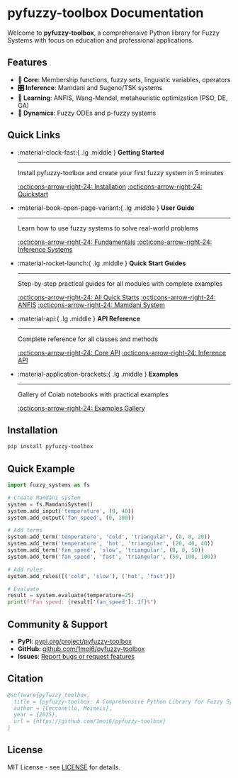 # pyfuzzy-toolbox Documentation

Welcome to **pyfuzzy-toolbox**, a comprehensive Python library for Fuzzy Systems with focus on education and professional applications.

## Features

- **🧩 Core**: Membership functions, fuzzy sets, linguistic variables, operators
- **🎛️ Inference**: Mamdani and Sugeno/TSK systems
- **🧠 Learning**: ANFIS, Wang-Mendel, metaheuristic optimization (PSO, DE, GA)
- **🌊 Dynamics**: Fuzzy ODEs and p-fuzzy systems

## Quick Links

<div class="grid cards" markdown>

-   :material-clock-fast:{ .lg .middle } __Getting Started__

    ---

    Install pyfuzzy-toolbox and create your first fuzzy system in 5 minutes

    [:octicons-arrow-right-24: Installation](getting_started/installation.md)
    [:octicons-arrow-right-24: Quickstart](getting_started/quickstart.md)

-   :material-book-open-page-variant:{ .lg .middle } __User Guide__

    ---

    Learn how to use fuzzy systems to solve real-world problems

    [:octicons-arrow-right-24: Fundamentals](user_guide/fundamentals.md)
    [:octicons-arrow-right-24: Inference Systems](user_guide/inference_systems.md)

-   :material-rocket-launch:{ .lg .middle } __Quick Start Guides__

    ---

    Step-by-step practical guides for all modules with complete examples

    [:octicons-arrow-right-24: All Quick Starts](quick_start/index.md)
    [:octicons-arrow-right-24: ANFIS](quick_start/anfis.md)
    [:octicons-arrow-right-24: Mamdani System](quick_start/mamdani_system.md)

-   :material-api:{ .lg .middle } __API Reference__

    ---

    Complete reference for all classes and methods

    [:octicons-arrow-right-24: Core API](api_reference/core.md)
    [:octicons-arrow-right-24: Inference API](api_reference/inference.md)

-   :material-application-brackets:{ .lg .middle } __Examples__

    ---

    Gallery of Colab notebooks with practical examples

    [:octicons-arrow-right-24: Examples Gallery](examples/gallery.md)

</div>

## Installation

```bash
pip install pyfuzzy-toolbox
```

## Quick Example

```python
import fuzzy_systems as fs

# Create Mamdani system
system = fs.MamdaniSystem()
system.add_input('temperature', (0, 40))
system.add_output('fan_speed', (0, 100))

# Add terms
system.add_term('temperature', 'cold', 'triangular', (0, 0, 20))
system.add_term('temperature', 'hot', 'triangular', (20, 40, 40))
system.add_term('fan_speed', 'slow', 'triangular', (0, 0, 50))
system.add_term('fan_speed', 'fast', 'triangular', (50, 100, 100))

# Add rules
system.add_rules([('cold', 'slow'), ('hot', 'fast')])

# Evaluate
result = system.evaluate(temperature=25)
print(f"Fan speed: {result['fan_speed']:.1f}%")
```

## Community & Support

- **PyPI**: [pypi.org/project/pyfuzzy-toolbox](https://pypi.org/project/pyfuzzy-toolbox/)
- **GitHub**: [github.com/1moi6/pyfuzzy-toolbox](https://github.com/1moi6/pyfuzzy-toolbox)
- **Issues**: [Report bugs or request features](https://github.com/1moi6/pyfuzzy-toolbox/issues)

## Citation

```bibtex
@software{pyfuzzy_toolbox,
  title = {pyfuzzy-toolbox: A Comprehensive Python Library for Fuzzy Systems},
  author = {Cecconello, Moiseis},
  year = {2025},
  url = {https://github.com/1moi6/pyfuzzy-toolbox}
}
```

## License

MIT License - see [LICENSE](https://github.com/1moi6/pyfuzzy-toolbox/blob/main/LICENSE) for details.
